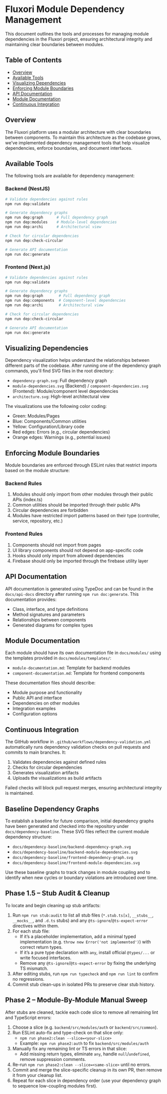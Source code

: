 # Fluxori Module Dependency Management

This document outlines the tools and processes for managing module dependencies in the Fluxori project, ensuring architectural integrity and maintaining clear boundaries between modules.

## Table of Contents

- [Overview](#overview)
- [Available Tools](#available-tools)
- [Visualizing Dependencies](#visualizing-dependencies)
- [Enforcing Module Boundaries](#enforcing-module-boundaries)
- [API Documentation](#api-documentation)
- [Module Documentation](#module-documentation)
- [Continuous Integration](#continuous-integration)

## Overview

The Fluxori platform uses a modular architecture with clear boundaries between components. To maintain this architecture as the codebase grows, we've implemented dependency management tools that help visualize dependencies, enforce boundaries, and document interfaces.

## Available Tools

The following tools are available for dependency management:

### Backend (NestJS)

```bash
# Validate dependencies against rules
npm run dep:validate

# Generate dependency graphs
npm run dep:graph      # Full dependency graph
npm run dep:modules    # Module-level dependencies
npm run dep:archi      # Architectural view

# Check for circular dependencies
npm run dep:check-circular

# Generate API documentation
npm run doc:generate
```

### Frontend (Next.js)

```bash
# Validate dependencies against rules
npm run dep:validate

# Generate dependency graphs
npm run dep:graph       # Full dependency graph
npm run dep:components  # Component-level dependencies
npm run dep:archi       # Architectural view

# Check for circular dependencies
npm run dep:check-circular

# Generate API documentation
npm run doc:generate
```

## Visualizing Dependencies

Dependency visualization helps understand the relationships between different parts of the codebase. After running one of the dependency graph commands, you'll find SVG files in the root directory:

- `dependency-graph.svg`: Full dependency graph
- `module-dependencies.svg` (Backend) / `component-dependencies.svg` (Frontend): Module/component level dependencies
- `architecture.svg`: High-level architectural view

The visualizations use the following color coding:
- Green: Modules/Pages
- Blue: Components/Common utilities
- Yellow: Configuration/Library code
- Red edges: Errors (e.g., circular dependencies)
- Orange edges: Warnings (e.g., potential issues)

## Enforcing Module Boundaries

Module boundaries are enforced through ESLint rules that restrict imports based on the module structure:

### Backend Rules

1. Modules should only import from other modules through their public APIs (index.ts)
2. Common utilities should be imported through their public APIs
3. Circular dependencies are forbidden
4. Modules have restricted import patterns based on their type (controller, service, repository, etc.)

### Frontend Rules

1. Components should not import from pages
2. UI library components should not depend on app-specific code
3. Hooks should only import from allowed dependencies
4. Firebase should only be imported through the firebase utility layer

## API Documentation

API documentation is generated using TypeDoc and can be found in the `docs/api-docs` directory after running `npm run doc:generate`. This documentation provides:

- Class, interface, and type definitions
- Method signatures and parameters
- Relationships between components
- Generated diagrams for complex types

## Module Documentation

Each module should have its own documentation file in `docs/modules/` using the templates provided in `docs/modules/templates/`:

- `module-documentation.md`: Template for backend modules
- `component-documentation.md`: Template for frontend components

These documentation files should describe:
- Module purpose and functionality
- Public API and interface
- Dependencies on other modules
- Integration examples
- Configuration options

## Continuous Integration

The GitHub workflow in `.github/workflows/dependency-validation.yml` automatically runs dependency validation checks on pull requests and commits to main branches. It:

1. Validates dependencies against defined rules
2. Checks for circular dependencies
3. Generates visualization artifacts
4. Uploads the visualizations as build artifacts

Failed checks will block pull request merges, ensuring architectural integrity is maintained.
## Baseline Dependency Graphs

To establish a baseline for future comparison, initial dependency graphs have been generated and checked into the repository under `docs/dependency-baseline`. These SVG files reflect the current module dependency structure:

- `docs/dependency-baseline/backend-dependency-graph.svg`
- `docs/dependency-baseline/backend-module-dependencies.svg`
- `docs/dependency-baseline/frontend-dependency-graph.svg`
- `docs/dependency-baseline/frontend-module-dependencies.svg`

Use these baseline graphs to track changes in module coupling and to identify when new cycles or boundary violations are introduced over time.

## Phase 1.5 – Stub Audit & Cleanup

To locate and begin cleaning up stub artifacts:
1. Run `npm run stub:audit` to list all stub files (`*.stub.ts[x]`, `__stubs__`, `__mocks__`, and `.d.ts` stubs) and any `@ts-ignore`/`@ts-expect-error` directives within them.
2. For each stub file:
   - If it’s a placeholder implementation, add a minimal typed implementation (e.g. `throw new Error('not implemented')`) with correct return types.
   - If it’s a pure type declaration with `any`, install official `@types/...` or write focused interfaces.
   - Remove any `@ts-ignore`/`@ts-expect-error` by fixing the underlying TS mismatch.
3. After editing stubs, run `npm run typecheck` and `npm run lint` to confirm no regressions.
4. Commit stub clean-ups in isolated PRs to preserve clear stub history.

## Phase 2 – Module-By-Module Manual Sweep

After stubs are cleaned, tackle each code slice to remove all remaining lint and TypeScript errors:

1. Choose a slice (e.g. `backend/src/modules/auth` or `backend/src/common`).
2. Run ESLint auto-fix and type-check on that slice only:
   - `npm run phase2:clean --slice=<your-slice>`
   - Example: `npm run phase2:auth` to fix `backend/src/modules/auth`
3. Manually fix any remaining lint or TS errors in that slice:
   - Add missing return types, eliminate `any`, handle `null`/`undefined`, remove suppression comments.
4. Re-run `npm run phase2:clean --slice=<same-slice>` until no errors.
5. Commit and merge the slice-specific cleanup in its own PR, then remove it from your cleanup list.
6. Repeat for each slice in dependency order (use your dependency graph to sequence low-coupling modules first).